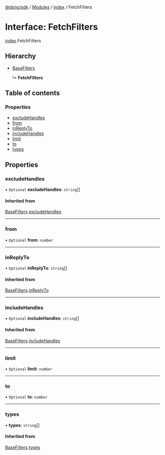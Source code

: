 [@dsnp/sdk](../README.md) / [Modules](../modules.md) / [index](../modules/index.md) / FetchFilters

# Interface: FetchFilters

[index](../modules/index.md).FetchFilters

## Hierarchy

- [BaseFilters](index.basefilters.md)

  ↳ **FetchFilters**

## Table of contents

### Properties

- [excludeHandles](index.fetchfilters.md#excludehandles)
- [from](index.fetchfilters.md#from)
- [inReplyTo](index.fetchfilters.md#inreplyto)
- [includeHandles](index.fetchfilters.md#includehandles)
- [limit](index.fetchfilters.md#limit)
- [to](index.fetchfilters.md#to)
- [types](index.fetchfilters.md#types)

## Properties

### excludeHandles

• `Optional` **excludeHandles**: `string`[]

#### Inherited from

[BaseFilters](index.basefilters.md).[excludeHandles](index.basefilters.md#excludehandles)

___

### from

• `Optional` **from**: `number`

___

### inReplyTo

• `Optional` **inReplyTo**: `string`[]

#### Inherited from

[BaseFilters](index.basefilters.md).[inReplyTo](index.basefilters.md#inreplyto)

___

### includeHandles

• `Optional` **includeHandles**: `string`[]

#### Inherited from

[BaseFilters](index.basefilters.md).[includeHandles](index.basefilters.md#includehandles)

___

### limit

• `Optional` **limit**: `number`

___

### to

• `Optional` **to**: `number`

___

### types

• **types**: `string`[]

#### Inherited from

[BaseFilters](index.basefilters.md).[types](index.basefilters.md#types)
